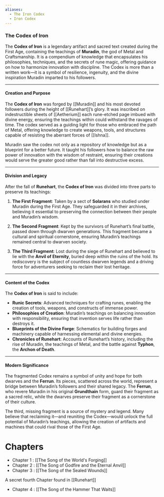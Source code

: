```yaml
---
aliases:
  - The Iron Codex
  - Iron Codex
---
```

### **The Codex of Iron**

The **Codex of Iron** is a legendary artifact and sacred text created during the First Age, containing the teachings of **Muradin**, the god of Metal and Craftsmanship. It is a compendium of knowledge that encapsulates his philosophies, techniques, and the secrets of rune magic, offering guidance on how to harmonize innovation with discipline. The Codex is more than a written work—it is a symbol of resilience, ingenuity, and the divine inspiration Muradin imparted to his followers.

---

#### **Creation and Purpose**

The **Codex of Iron** was forged by [[Muradin]] and his most devoted followers during the height of [[Runehart]]’s glory. It was inscribed on indestructible sheets of [[Aetherium]] each rune-etched page imbued with divine energy, ensuring the teachings within could withstand the ravages of time. The codex served as a guiding light for those who embraced the path of Metal, offering knowledge to create weapons, tools, and structures capable of resisting the aberrant forces of [[Ishna]].

Muradin saw the codex not only as a repository of knowledge but as a blueprint for a better future. It taught his followers how to balance the raw power of innovation with the wisdom of restraint, ensuring their creations would serve the greater good rather than fall into destructive excess.

---

#### **Division and Legacy**

After the fall of **Runehart**, the **Codex of Iron** was divided into three parts to preserve its teachings:

1. **The First Fragment**: Taken by a sect of **Solarans** who studied under Muradin during the First Age. They safeguarded it in their archives, believing it essential to preserving the connection between their people and Muradin’s wisdom.
    
2. **The Second Fragment**: Kept by the survivors of Runehart’s final battle, passed down through dwarven generations. This fragment became a cultural and spiritual cornerstone, ensuring Muradin’s teachings remained central to dwarven society.
    
3. **The Third Fragment**: Lost during the siege of Runehart and believed to lie with the **Anvil of Eternity**, buried deep within the ruins of the hold. Its rediscovery is the subject of countless dwarven legends and a driving force for adventurers seeking to reclaim their lost heritage.
    

---

#### **Content of the Codex**

The **Codex of Iron** is said to include:

- **Runic Secrets**: Advanced techniques for crafting runes, enabling the creation of tools, weapons, and constructs of immense power.
- **Philosophies of Creation**: Muradin’s teachings on balancing innovation with responsibility, ensuring that invention serves life rather than destroys it.
- **Blueprints of the Divine Forge**: Schematics for building forges and machinery capable of harnessing elemental and divine energies.
- **Chronicles of Runehart**: Accounts of Runehart’s history, including the rise of Muradin, the teachings of Metal, and the battle against **Typhon**, the **Archon of Death**.

---

#### **Modern Significance**

The fragmented Codex remains a symbol of unity and hope for both dwarves and the **Ferrun**. Its pieces, scattered across the world, represent a bridge between Muradin’s followers and their shared legacy. The **Ferrun**, who revere Muradin in his original **Grundthain** form, guard their fragment as a sacred relic, while the dwarves preserve their fragment as a cornerstone of their culture.

The third, missing fragment is a source of mystery and legend. Many believe that reclaiming it—and reuniting the Codex—would unlock the full potential of Muradin’s teachings, allowing the creation of artifacts and machines that could rival those of the First Age.



# Chapters

- Chapter 1 : [[The Song of the World's Forging]]
- Chapter 2 : [[The Song of Godfire and the Eternal Anvil]]
- Chapter 3 : [[The Song of the Sealed Wounds]]

A secret fourth Chapter found in [[Runehart]]
- Chapter 4 : [[The Song of the Hammer That Waits]]

